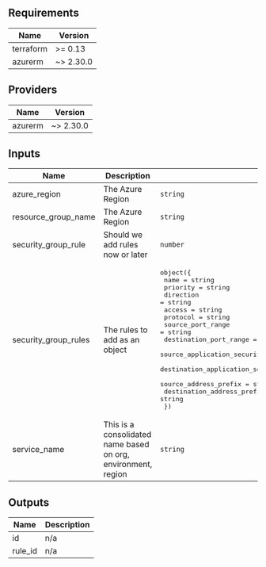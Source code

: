 ## Requirements

| Name | Version |
|------|---------|
| terraform | >= 0.13 |
| azurerm | ~> 2.30.0 |

## Providers

| Name | Version |
|------|---------|
| azurerm | ~> 2.30.0 |

## Inputs

| Name | Description | Type | Default | Required |
|------|-------------|------|---------|:--------:|
| azure\_region | The Azure Region | `string` | n/a | yes |
| resource\_group\_name | The Azure Region | `string` | n/a | yes |
| security\_group\_rule | Should we add rules now or later | `number` | `0` | no |
| security\_group\_rules | The rules to add as an object | <pre>object({<br>    name                                        = string<br>    priority                                    = string<br>    direction                                   = string<br>    access                                      = string<br>    protocol                                    = string<br>    source_port_range                           = string<br>    destination_port_range                      = string<br>    source_application_security_group_ids       = list(string)<br>    destination_application_security_group_ids  = list(string)<br>    source_address_prefix                       = string<br>    destination_address_prefix                  = string<br>  })</pre> | <pre>{<br>  "access": "Disallow",<br>  "destination_address_prefix": "*",<br>  "destination_application_security_group_ids": [],<br>  "destination_port_range": "22",<br>  "direction": "Inbound",<br>  "name": "RestrictedToSSH",<br>  "priority": 100,<br>  "protocol": "Tcp",<br>  "source_address_prefix": "*",<br>  "source_application_security_group_ids": [],<br>  "source_port_range": "22"<br>}</pre> | no |
| service\_name | This is a consolidated name based on org, environment, region | `string` | n/a | yes |

## Outputs

| Name | Description |
|------|-------------|
| id | n/a |
| rule\_id | n/a |

